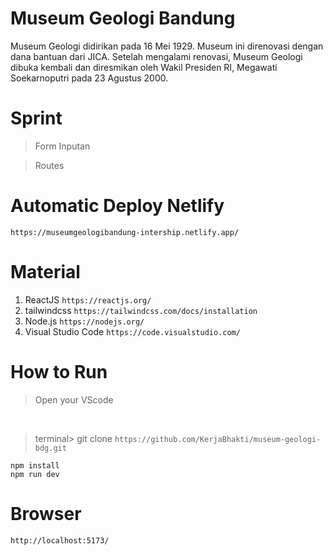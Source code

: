 # Museum Geologi Bandung
Museum Geologi didirikan pada 16 Mei 1929. Museum ini direnovasi dengan dana bantuan dari JICA. Setelah mengalami renovasi, Museum Geologi dibuka kembali dan diresmikan oleh Wakil Presiden RI, Megawati Soekarnoputri pada 23 Agustus 2000.
<p>
  <div class="center"
</p>  


# Sprint
> Form Inputan
  
> Routes

# Automatic Deploy Netlify
``https://museumgeologibandung-intership.netlify.app/``

# Material 

1. ReactJS ``https://reactjs.org/``
2. tailwindcss ``https://tailwindcss.com/docs/installation``
3. Node.js ``https://nodejs.org/``
4. Visual Studio Code ``https://code.visualstudio.com/``

# How to Run

> Open your VScode 

<br />

> terminal> git clone ``https://github.com/KerjaBhakti/museum-geologi-bdg.git``

`npm install`
<br />
`npm run dev`

# Browser 

``http://localhost:5173/``
